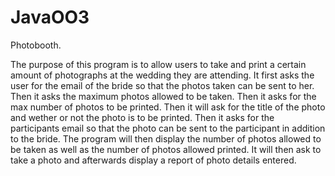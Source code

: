 # JavaOO3
Photobooth.

The purpose of this program is to allow users to take and print a certain amount of photographs at the wedding they are attending. It first asks the user for the email of the bride so that the photos taken can be sent to her. Then it asks the maximum photos allowed to be taken. Then it asks for the max number of photos to be printed. Then it will ask for the title of the photo and wether or not the photo is to be printed. Then it asks for the participants email so that the photo can be sent to the participant in addition to the bride. The program will then display the number of photos allowed to be taken as well as the number of photos allowed printed. It will then ask to take a photo and afterwards display a report of photo details entered.
